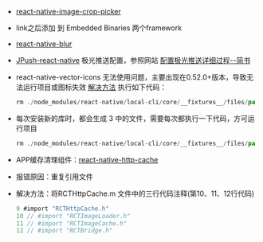 - [react-native-image-crop-picker](https://github.com/ivpusic/react-native-image-crop-picker)
- link之后添加 到 Embedded Binaries 两个framework

- [react-native-blur](https://github.com/react-native-community/react-native-blur)

- [JPush-react-native](https://github.com/jpush/jpush-react-native) 极光推送配置，参照网站
[配置极光推送详细过程--简书](https://www.jianshu.com/p/f1044830d022)

- react-native-vector-icons 无法使用问题，主要出现在0.52.0+版本，导致无法运行项目或图标失效
[解决方法](https://github.com/oblador/react-native-vector-icons/issues/626)
  执行如下代码：
  ```js
  rm ./node_modules/react-native/local-cli/core/__fixtures__/files/package.json
  ```
- 每次安装新的库时，都会生成 3 中的文件，需要每次都执行一下代码，方可运行项目
  ```js
  rm ./node_modules/react-native/local-cli/core/__fixtures__/files/package.json
  ```
- APP缓存清理组件：[react-native-http-cache](https://github.com/reactnativecn/react-native-http-cache)
- 报错原因：重复引用文件
- 解决方法：将RCTHttpCache.m 文件中的三行代码注释(第10、11、12行代码)
  ```Objective-C
  9 #import "RCTHttpCache.h"
  10 // #import "RCTImageLoader.h"
  11 // #import "RCTImageCache.h"
  12 // #import "RCTBridge.h"
  ```
